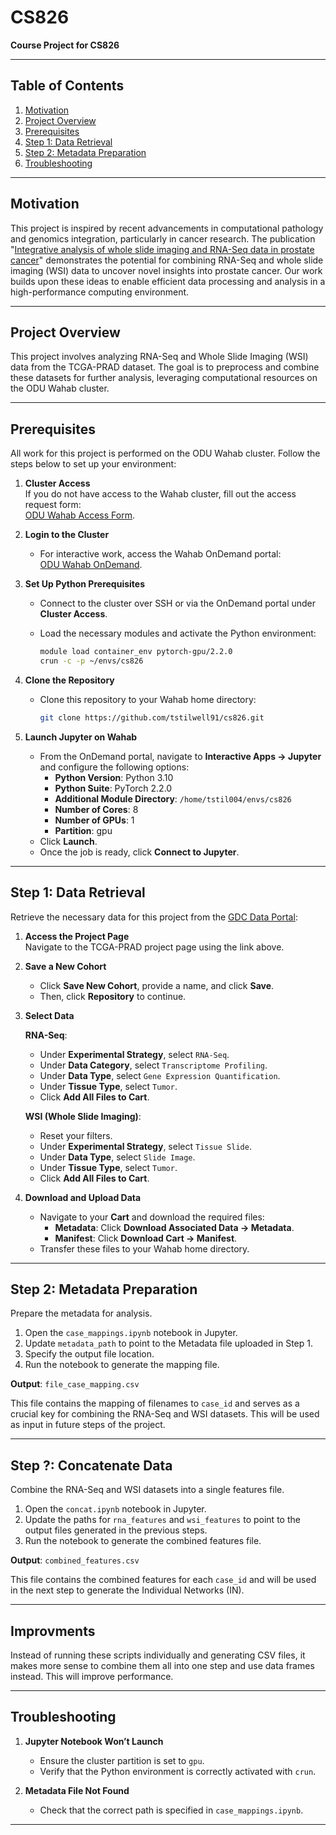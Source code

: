 # CS826
**Course Project for CS826**

---

## Table of Contents
1. [Motivation](#motivation)
2. [Project Overview](#project-overview)
3. [Prerequisites](#prerequisites)
4. [Step 1: Data Retrieval](#step-1-data-retrieval)
5. [Step 2: Metadata Preparation](#step-2-metadata-preparation)
6. [Troubleshooting](#troubleshooting)

---

## Motivation

This project is inspired by recent advancements in computational pathology and genomics integration, particularly in cancer research. The publication "[Integrative analysis of whole slide imaging and RNA-Seq data in prostate cancer](https://www.nature.com/articles/s41598-023-46392-6)" demonstrates the potential for combining RNA-Seq and whole slide imaging (WSI) data to uncover novel insights into prostate cancer. Our work builds upon these ideas to enable efficient data processing and analysis in a high-performance computing environment.

---

## Project Overview

This project involves analyzing RNA-Seq and Whole Slide Imaging (WSI) data from the TCGA-PRAD dataset. The goal is to preprocess and combine these datasets for further analysis, leveraging computational resources on the ODU Wahab cluster.

---

## Prerequisites

All work for this project is performed on the ODU Wahab cluster. Follow the steps below to set up your environment:

1. **Cluster Access**  
   If you do not have access to the Wahab cluster, fill out the access request form:  
   [ODU Wahab Access Form](https://forms.odu.edu/view.php?id=93440).

2. **Login to the Cluster**  
   - For interactive work, access the Wahab OnDemand portal:  
     [ODU Wahab OnDemand](https://ondemand.wahab.hpc.odu.edu).

3. **Set Up Python Prerequisites**  
   - Connect to the cluster over SSH or via the OnDemand portal under **Cluster Access**.  
   - Load the necessary modules and activate the Python environment:

     ```bash
     module load container_env pytorch-gpu/2.2.0
     crun -c -p ~/envs/cs826
     ```

4. **Clone the Repository**  
   - Clone this repository to your Wahab home directory:

     ```bash
     git clone https://github.com/tstilwell91/cs826.git
     ```

5. **Launch Jupyter on Wahab**  
   - From the OnDemand portal, navigate to **Interactive Apps -> Jupyter** and configure the following options:
     - **Python Version**: Python 3.10
     - **Python Suite**: PyTorch 2.2.0
     - **Additional Module Directory**: `/home/tstil004/envs/cs826`
     - **Number of Cores**: 8
     - **Number of GPUs**: 1
     - **Partition**: gpu
   - Click **Launch**.  
   - Once the job is ready, click **Connect to Jupyter**.

---

## Step 1: Data Retrieval

Retrieve the necessary data for this project from the [GDC Data Portal](https://portal.gdc.cancer.gov/projects/TCGA-PRAD):

1. **Access the Project Page**  
   Navigate to the TCGA-PRAD project page using the link above.

2. **Save a New Cohort**  
   - Click **Save New Cohort**, provide a name, and click **Save**.  
   - Then, click **Repository** to continue.

3. **Select Data**  

   **RNA-Seq**:  
   - Under **Experimental Strategy**, select `RNA-Seq`.  
   - Under **Data Category**, select `Transcriptome Profiling`.  
   - Under **Data Type**, select `Gene Expression Quantification`.  
   - Under **Tissue Type**, select `Tumor`.  
   - Click **Add All Files to Cart**.

   **WSI (Whole Slide Imaging)**:  
   - Reset your filters.  
   - Under **Experimental Strategy**, select `Tissue Slide`.  
   - Under **Data Type**, select `Slide Image`.  
   - Under **Tissue Type**, select `Tumor`.  
   - Click **Add All Files to Cart**.

4. **Download and Upload Data**  
   - Navigate to your **Cart** and download the required files:
     - **Metadata**: Click **Download Associated Data -> Metadata**.  
     - **Manifest**: Click **Download Cart -> Manifest**.  
   - Transfer these files to your Wahab home directory.

---

## Step 2: Metadata Preparation

Prepare the metadata for analysis. 

1. Open the `case_mappings.ipynb` notebook in Jupyter.
2. Update `metadata_path` to point to the Metadata file uploaded in Step 1.
3. Specify the output file location.
4. Run the notebook to generate the mapping file.

**Output**: `file_case_mapping.csv`  

This file contains the mapping of filenames to `case_id` and serves as a crucial key for combining the RNA-Seq and WSI datasets. This will be used as input in future steps of the project.

---

## Step ?: Concatenate Data

Combine the RNA-Seq and WSI datasets into a single features file.

1. Open the `concat.ipynb` notebook in Jupyter.
2. Update the paths for `rna_features` and `wsi_features` to point to the output files generated in the previous steps.
3. Run the notebook to generate the combined features file.

**Output**: `combined_features.csv`  

This file contains the combined features for each `case_id` and will be used in the next step to generate the Individual Networks (IN).

---

## Improvments
Instead of running these scripts individually and generating CSV files, it makes more sense to combine them all into one step and use data frames instead.  This will improve performance. 

---

## Troubleshooting

1. **Jupyter Notebook Won’t Launch**  
   - Ensure the cluster partition is set to `gpu`.  
   - Verify that the Python environment is correctly activated with `crun`.

2. **Metadata File Not Found**  
   - Check that the correct path is specified in `case_mappings.ipynb`.

---

